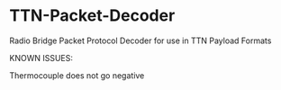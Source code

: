 # TTN-Packet-Decoder
Radio Bridge Packet Protocol Decoder for use in TTN Payload Formats

KNOWN ISSUES:

  Thermocouple does not go negative
  
  
